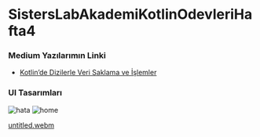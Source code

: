 # SistersLabAkademiKotlinOdevleriHafta4

### Medium Yazılarımın Linki

- [Kotlin’de Dizilerle Veri Saklama ve İşlemler](https://medium.com/@yusufmendes123/kotlinde-dizilerle-veri-saklama-ve-i%CC%87%C5%9Flemler-3fe29542fd9)

### UI Tasarımları

![hata](https://github.com/mendess12/SistersLabAkademiKotlinOdevleriHafta4/assets/76566952/6a450531-38f3-44fb-8419-166f6854defe)  ![home](https://github.com/mendess12/SistersLabAkademiKotlinOdevleriHafta4/assets/76566952/43c3dcf7-91e4-47b6-ab20-21df3f9e900d)

[untitled.webm](https://github.com/mendess12/SistersLabAkademiKotlinOdevleriHafta4/assets/76566952/3d1f002b-5a8c-4b28-8209-282da44b7ca8)

